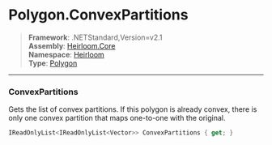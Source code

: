 # Polygon.ConvexPartitions

> **Framework**: .NETStandard,Version=v2.1  
> **Assembly**: [Heirloom.Core][0]  
> **Namespace**: [Heirloom][0]  
> **Type**: [Polygon][1]  

--------------------------------------------------------------------------------

### ConvexPartitions

Gets the list of convex partitions. If this polygon is already convex, there is only one convex partition that maps one-to-one with the original.

```cs
IReadOnlyList<IReadOnlyList<Vector>> ConvexPartitions { get; }
```

[0]: ..\Heirloom.Core.md
[1]: Heirloom.Polygon.md

